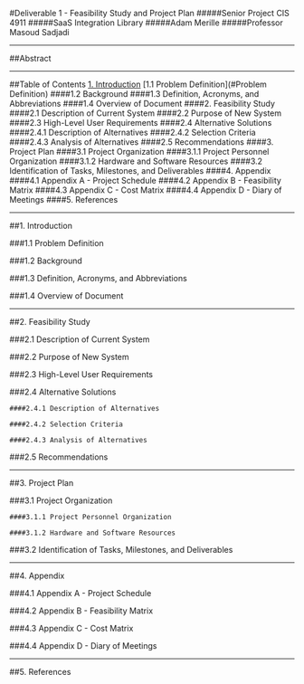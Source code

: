 #Deliverable 1 - Feasibility Study and Project Plan
#####Senior Project CIS 4911
#####SaaS Integration Library
#####Adam Merille
#####Professor Masoud Sadjadi


-------

##Abstract


-------

##Table of Contents
[1. Introduction](#Introduction)
  [1.1 Problem Definition](#Problem Definition)
  ####1.2 Background
  ####1.3 Definition, Acronyms, and Abbreviations
  ####1.4 Overview of Document
####2. Feasibility Study
  ####2.1 Description of Current System
  ####2.2 Purpose of New System
  ####2.3 High-Level User Requirements
  ####2.4 Alternative Solutions
    ####2.4.1 Description of Alternatives
    ####2.4.2 Selection Criteria
    ####2.4.3 Analysis of Alternatives
  ####2.5 Recommendations
####3. Project Plan
  ####3.1 Project Organization
    ####3.1.1 Project Personnel Organization
    ####3.1.2 Hardware and Software Resources
  ####3.2 Identification of Tasks, Milestones, and Deliverables
####4. Appendix
  ####4.1 Appendix A - Project Schedule
  ####4.2 Appendix B - Feasibility Matrix
  ####4.3 Appendix C - Cost Matrix
  ####4.4 Appendix D - Diary of Meetings
####5. References


-------

##1. Introduction

  ###1.1 Problem Definition

  ###1.2 Background

  ###1.3 Definition, Acronyms, and Abbreviations

  ###1.4 Overview of Document


-------

##2. Feasibility Study

  ###2.1 Description of Current System

  ###2.2 Purpose of New System

  ###2.3 High-Level User Requirements

  ###2.4 Alternative Solutions

    ####2.4.1 Description of Alternatives

    ####2.4.2 Selection Criteria

    ####2.4.3 Analysis of Alternatives

  ###2.5 Recommendations


-------

##3. Project Plan

  ###3.1 Project Organization

    ####3.1.1 Project Personnel Organization

    ####3.1.2 Hardware and Software Resources

  ###3.2 Identification of Tasks, Milestones, and Deliverables


-------

##4. Appendix

  ###4.1 Appendix A - Project Schedule
 
  ###4.2 Appendix B - Feasibility Matrix

  ###4.3 Appendix C - Cost Matrix

  ###4.4 Appendix D - Diary of Meetings


-------

##5. References
